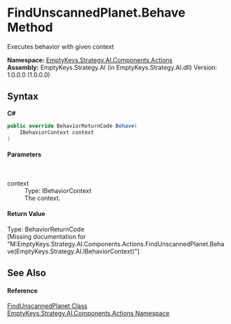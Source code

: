 # FindUnscannedPlanet.Behave Method 
 

Executes behavior with given context

**Namespace:**&nbsp;<a href="N_EmptyKeys_Strategy_AI_Components_Actions">EmptyKeys.Strategy.AI.Components.Actions</a><br />**Assembly:**&nbsp;EmptyKeys.Strategy.AI (in EmptyKeys.Strategy.AI.dll) Version: 1.0.0.0 (1.0.0.0)

## Syntax

**C#**<br />
``` C#
public override BehaviorReturnCode Behave(
	IBehaviorContext context
)
```


#### Parameters
&nbsp;<dl><dt>context</dt><dd>Type: IBehaviorContext<br />The context.</dd></dl>

#### Return Value
Type: BehaviorReturnCode<br />\[Missing <returns> documentation for "M:EmptyKeys.Strategy.AI.Components.Actions.FindUnscannedPlanet.Behave(EmptyKeys.Strategy.AI.IBehaviorContext)"\]

## See Also


#### Reference
<a href="T_EmptyKeys_Strategy_AI_Components_Actions_FindUnscannedPlanet">FindUnscannedPlanet Class</a><br /><a href="N_EmptyKeys_Strategy_AI_Components_Actions">EmptyKeys.Strategy.AI.Components.Actions Namespace</a><br />